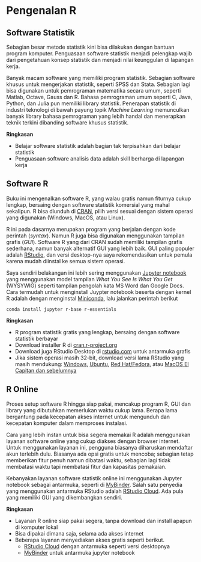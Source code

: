 # Pengenalan R

## Software Statistik

Sebagian besar metode statistik kini bisa dilakukan dengan bantuan program komputer. Penguasaan software statistik menjadi pelengkap wajib dari pengetahuan konsep statistik dan menjadi nilai keunggulan di lapangan kerja.

Banyak macam software yang memiliki program statistik. Sebagian software khusus untuk mengerjakan statistik, seperti SPSS dan Stata. Sebagian lagi bisa digunakan untuk pemrograman matematika secara umum, seperti Matlab, Octave, Gauss dan R. Bahasa pemrograman umum seperti C, Java, Python, dan Julia pun memiliki library statistik. Penerapan statistik di industri teknologi di bawah payung topik *Machine Learning* memunculkan banyak library bahasa pemrograman yang lebih handal dan menerapkan teknik terkini dibanding software khusus statistik. 

**Ringkasan**



- Belajar software statistik adalah bagian tak terpisahkan dari belajar statistik 
- Penguasaan software analisis data adalah skill berharga di lapangan kerja



## Software R

Buku ini mengenalkan software R, yang walau gratis namun fiturnya cukup lengkap, bersaing dengan software statistik komersial yang mahal sekalipun. R bisa diunduh di [CRAN](https://cran.r-project.org), pilih versi sesuai dengan sistem operasi yang digunakan (Windows, MacOS, atau Linux).

R ini pada dasarnya merupakan program yang berjalan dengan kode perintah (*syntax*). Namun R juga bisa digunakan menggunakan tampilan grafis (*GUI*). Software R yang dari CRAN sudah memiliki tampilan grafis sederhana, namun banyak alternatif GUI yang lebih baik. GUI paling populer adalah [RStudio](https://www.rstudio.com), dan versi desktop-nya saya rekomendasikan untuk pemula karena mudah diinstal ke semua sistem operasi. 

Saya sendiri belakangan ini lebih sering menggunakan [Jupyter notebook](https://jupyter.org) yang menggunakan model tampilan *What You See Is What You Get* (WYSYWIG) seperti tampilan pengolah kata MS Word dan Google Docs. Cara termudah untuk menginstall Juypter notebook beserta dengan kernel R adalah dengan menginstal [Miniconda](https://docs.conda.io/en/latest/miniconda.html), lalu jalankan perintah berikut

```
conda install jupyter r-base r-essentials
```

**Ringkasan**

- R program statistik gratis yang lengkap, bersaing dengan software statistik berbayar
- Download installer R di [cran.r-project.org](https://cran.r-project.org)
- Download juga RStudio Desktop di [rstudio.com](https://www.rstudio.com/products/rstudio/download) untuk antarmuka grafis
- Jika sistem operasi masih 32-bit, download versi lama RStudio yang masih mendukung: [Windows](http://download1.rstudio.org/RStudio-1.1.463.exe), [Ubuntu](http://download1.rstudio.org/rstudio-1.1.463-i386.deb), [Red Hat/Fedora](http://download1.rstudio.org/rstudio-1.1.463-i686.rpm), atau [MacOS El Capitan dan sebelumnya](http://download1.rstudio.org/RStudio-1.1.463.dmg)



## R Online

Proses setup software R hingga siap pakai, mencakup program R, GUI dan library yang dibutuhkan memerlukan waktu cukup lama. Berapa lama bergantung pada kecepatan akses internet untuk mengunduh dan kecepatan komputer dalam memproses instalasi. 

Cara yang lebih instan untuk bisa segera memakai R adalah menggunakan layanan software online yang cukup diakses dengan browser internet. Untuk menggunakan layanan ini, pengguna biasanya diharuskan mendaftar akun terlebih dulu. Biasanya ada opsi gratis untuk mencoba; sebagian tetap memberikan fitur penuh namun dibatasi waktu, sebagian lagi tidak membatasi waktu tapi membatasi fitur dan kapasitas pemakaian.

Kebanyakan layanan software statistik online ini menggunakan Jupyter notebook sebagai antarmuka, seperti di [MyBinder](https://mybinder.org). Salah satu penyedia yang menggunakan antarmuka RStudio adalah [RStudio Cloud](https://rstudio.cloud). Ada pula yang memiliki GUI yang dikembangkan sendiri.

**Ringkasan**

- Layanan R online siap pakai segera, tanpa download dan install apapun di komputer lokal
- Bisa dipakai dimana saja, selama ada akses internet
- Beberapa layanan menyediakan akses gratis seperti berikut.
  - [RStudio Cloud](https://rstudio.cloud) dengan antarmuka seperti versi desktopnya
  - [MyBinder](https://mybinder.org) untuk antarmuka jupyter notebook

